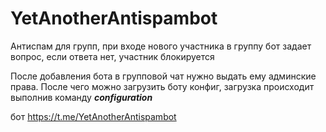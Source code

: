 # YetAnotherAntispambot
Антиспам для групп, при входе нового участника в группу бот задает вопрос, если ответа нет, участник блокируется

После добавления бота в групповой чат нужно выдать ему админские права. После чего можно загрузить боту конфиг, загрузка происходит выполнив команду ***configuration***

бот https://t.me/YetAnotherAntispambot
